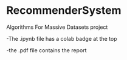 # RecommenderSystem
Algorithms For Massive Datasets project

-The .ipynb file has a colab badge at the top

-the .pdf file contains the report
